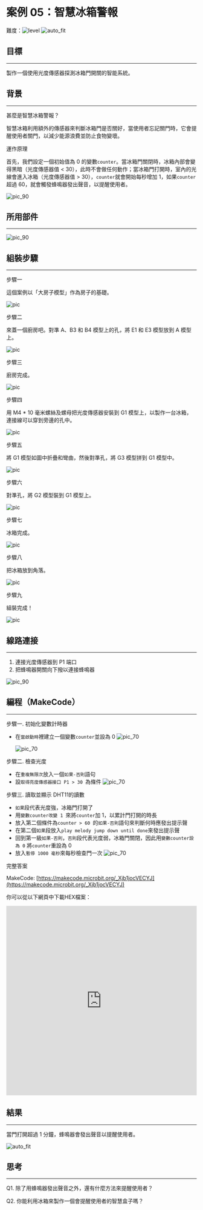 # 案例 05：智慧冰箱警報

難度：![level](images/level2.png)
![auto_fit](images/Case5/intro.png)<P>


## 目標
<HR>

製作一個使用光度傳感器探測冰箱門開關的智能系統。<BR><P>


## 背景
<HR>

<span id="subtitle">甚麼是智慧冰箱警報？</span><P>
智慧冰箱利用額外的傳感器來判斷冰箱門是否關好，當使用者忘記關門時，它會提醒使用者關門，以減少能源浪費並防止食物變壞。<BR><P>

<span id="subtitle">運作原理</span><P>
首先，我們設定一個初始值為 0 的變數`counter`。當冰箱門關閉時，冰箱內部會變得黑暗（光度傳感器值 < 30），此時不會做任何動作；當冰箱門打開時，室內的光線會進入冰箱（光度傳感器值 > 30），`counter`就會開始每秒增加 1，如果`counter`超過 60，就會觸發蜂鳴器發出聲音，以提醒使用者。<BR><P>

![pic_90](images/Case5/Case5_flowchart.png)<P>


## 所用部件
<HR>

![pic_90](images/Case5/Case5_parts.png)<P>

## 組裝步驟
<HR>

<span id="subtitle">步驟一</span><BR><P>
這個案例以「大房子模型」作為房子的基礎。<BR><P>
![pic](images/Case5/Case5_ass1.png)<P>

<span id="subtitle">步驟二</span><BR><P>
來蓋一個廚房吧。對準 A、B3 和 B4 模型上的孔，將 E1 和 E3 模型放到 A 模型上。<BR><P>
![pic](images/Case5/Case5_ass2.png)<P>

<span id="subtitle">步驟三</span><BR><P>
廚房完成。<BR><P>
![pic](images/Case5/Case5_ass3.png)<P>

<span id="subtitle">步驟四</span><BR><P>
用 M4 * 10 毫米螺絲及螺母把光度傳感器安裝到 G1 模型上，以製作一台冰箱，連接線可以穿到旁邊的孔中。<BR><P>
![pic](images/Case5/Case5_ass4.png)<P>

<span id="subtitle">步驟五</span><BR><P>
將 G1 模型如圖中折疊和彎曲，然後對準孔，將 G3 模型拼到 G1 模型中。<BR><P>
![pic](images/Case5/Case5_ass5.png)<P>

<span id="subtitle">步驟六</span><BR><P>
對準孔，將 G2 模型裝到 G1 模型上。<BR><P>
![pic](images/Case5/Case5_ass6.png)<P>

<span id="subtitle">步驟七</span><BR><P>
冰箱完成。<BR><P>
![pic](images/Case5/Case5_ass7.png)<P>

<span id="subtitle">步驟八</span><BR><P>
把冰箱放到角落。<BR><P>
![pic](images/Case5/Case5_ass8.png)<P>

<span id="subtitle">步驟九</span><BR><P>
組裝完成！<BR><P>
![pic](images/Case5/Case5_ass9.png)<P>


## 線路連接
<HR>

1. 連接光度傳感器到 P1 端口
2. 把蜂鳴器開關向下撥以連接蜂鳴器

![pic_90](images/Case5/Case5_hardware.png)<P>

## 編程（MakeCode）
<HR>

<span id="subtitle">步驟一. 初始化變數計時器</span><P>
* 在`當啟動時`裡建立一個變數`counter`並設為 0
![pic_70](images/Case5/Case5_p1.png)<P>
![pic_70](images/Case5/Case5_p2.png)<P>

<span id="subtitle">步驟二. 檢查光度</span><P>
* 在`重複無限次`放入一個`如果-否則`語句
* 設`取得亮度傳感器接口 P1 > 30 `為條件
![pic_70](images/Case5/Case5_p3.png)<P>

<span id="subtitle">步驟三. 讀取並顯示 DHT11的讀數</span><P>
* `如果`段代表光度強，冰箱門打開了
* 用`變數counter改變 1 `來將`counter`加 1，以累計門打開的時長
* 放入第二個條件為`counter > 60 `的`如果-否則`語句來判斷何時應發出提示聲
* 在第二個`如果`段放入`play melody jump down until done`來發出提示聲
* 回到第一級`如果-否則`，`否則`段代表光度弱，冰箱門關閉，因此用`變數counter設為 0` 將`counter`重設為 0
* 放入`暫停 1000 毫秒`來每秒檢查門一次
![pic_70](images/Case5/Case5_p4.png)<P>


<span id="subtitle">完整答案<BR><P>
MakeCode: [https://makecode.microbit.org/_Xjb1jocVECYJ](https://makecode.microbit.org/_Xjb1jocVECYJ)<BR><P>
你可以從以下網頁中下載HEX檔案：<BR>
<iframe src="https://makecode.microbit.org/#pub:_Xjb1jocVECYJ" width="100%" height="500" frameborder="0"></iframe>


## 結果
<HR>

當門打開超過 1 分鐘，蜂鳴器會發出聲音以提醒使用者。<BR><P>
![auto_fit](images/Case5/Case5_result.gif)<P>

## 思考
<HR>

Q1. 除了用蜂鳴器發出聲音之外，還有什麼方法來提醒使用者？<BR><P>

Q2. 你能利用冰箱來製作一個會提醒使用者的智慧盒子嗎？<BR><P>
